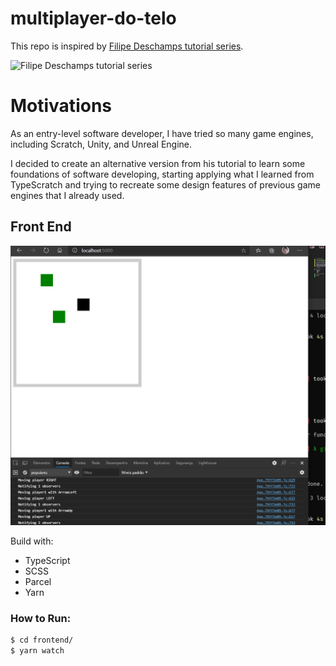 # multiplayer-do-telo

This repo is inspired by [Filipe Deschamps tutorial series](https://www.youtube.com/playlist?list=PLMdYygf53DP5SVQQrkKCVWDS0TwYLVitL).

![Filipe Deschamps tutorial series](https://i.ytimg.com/vi/0sTfIZvjYJk/hqdefault.jpg?sqp=-oaymwEXCNACELwBSFryq4qpAwkIARUAAIhCGAE=&rs=AOn4CLAuVGGkhLXQ-nIBIC5ENWwl-UEfiA)

# Motivations

As an entry-level software developer, I have tried so many game engines, including Scratch, Unity, and Unreal Engine.

I decided to create an alternative version from his tutorial to learn some foundations of software developing, starting applying what I learned from TypeScratch and trying to recreate some design features of previous game engines that I already used.

## Front End

![Current State](current-state-front-end.png)

Build with:

- TypeScript
- SCSS
- Parcel
- Yarn

### How to Run:

```bash
$ cd frontend/
$ yarn watch
```
